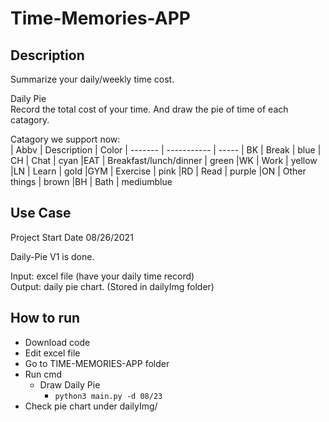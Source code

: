 # Time-Memories-APP

## Description
Summarize your daily/weekly time cost.

Daily Pie  
Record the total cost of your time. And draw the pie of time of each catagory.  

Catagory we support now:  
| Abbv     | Description | Color
| ------- | ----------- | -----
| BK      | Break       | blue
| CH   | Chat        | cyan
|EAT | Breakfast/lunch/dinner | green
|WK | Work | yellow
|LN | Learn | gold
|GYM | Exercise | pink
|RD | Read | purple
|ON | Other things | brown
|BH | Bath | mediumblue

## Use Case
Project Start Date 08/26/2021

Daily-Pie V1 is done.

Input: excel file  (have your daily time record)  
Output: daily pie chart. (Stored in dailyImg folder)

## How to run
* Download code  
* Edit excel file
* Go to TIME-MEMORIES-APP folder  
* Run cmd 
    * Draw Daily Pie
        * `python3 main.py -d 08/23`
* Check pie chart under dailyImg/  



